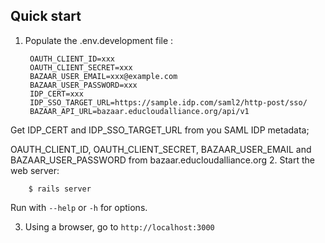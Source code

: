 ## Quick start

1. Populate the .env.development file :

        OAUTH_CLIENT_ID=xxx
        OAUTH_CLIENT_SECRET=xxx
        BAZAAR_USER_EMAIL=xxx@example.com
        BAZAAR_USER_PASSWORD=xxx
        IDP_CERT=xxx
        IDP_SSO_TARGET_URL=https://sample.idp.com/saml2/http-post/sso/
        BAZAAR_API_URL=bazaar.educloudalliance.org/api/v1
Get IDP_CERT and IDP_SSO_TARGET_URL from you SAML IDP metadata;

OAUTH_CLIENT_ID, OAUTH_CLIENT_SECRET, BAZAAR_USER_EMAIL and BAZAAR_USER_PASSWORD from bazaar.educloudalliance.org 
2. Start the web server:

        $ rails server

   Run with `--help` or `-h` for options.

3. Using a browser, go to `http://localhost:3000`